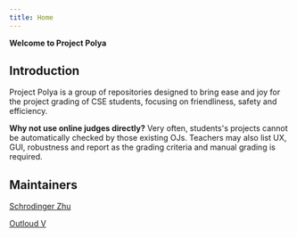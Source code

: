 ```yaml
---
title: Home
---
```


**Welcome to Project Polya**

## Introduction
Project Polya is a group of repositories designed to bring ease and joy for the project grading of CSE
students, focusing on friendliness, safety and efficiency.

**Why not use online judges directly?** Very often, students's projects cannot be automatically checked 
by those existing OJs. Teachers may also list UX, GUI, robustness and report as the grading criteria
and manual grading is required.


## Maintainers

[Schrodinger Zhu](https://github.com/schrodingerzhu)

[Outloud V](https://github.com/outloudvi)
